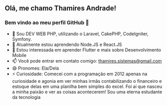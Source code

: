 ## Olá, me chamo Thamires Andrade! 
### Bem vindo ao meu perfil GitHub 👋
- 🔭 Sou DEV WEB PHP, utilizando o Laravel, CakePHP, CodeIgniter, Symfony.
- 🌱 Atualmente estou aprendendo Node.JS e React.JS
- 👀 Estou interessada em aprender Flutter e mais sobre Desenvolvimento Mobile
- 📫 Você pode entrar em contato comigo: thamires.sistemas@gmail.com
- 😄 Pronomes: Ela/Dela
- ⚡ Curiosidade: Comecei com a programação em 2012 apenas na curiosidade e agonia em ver minhas irmãs contabilizando o financeiro e estoque delas em uma planilha bem simples do excel. Foi aí que nasceu a minha paixão e ver as coisas acontecerem! Sou uma eterna estudante da tecnologia

<!---
thamiresandradee/thamiresandradee is a ✨ special ✨ repository because its `README.md` (this file) appears on your GitHub profile.
You can click the Preview link to take a look at your changes.
--->
